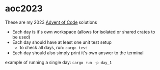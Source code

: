 # aoc2023

These are my 2023 [Advent of Code](https://adventofcode.com/) solutions

- Each day is it's own workspace (allows for isolated or shared crates to be used)
- Each day should have at least one unit test setup
  - to check all days, run: `cargo test`
- Each day should also simply print it's own answer to the terminal

example of running a single day:
`cargo run -p day_1`
